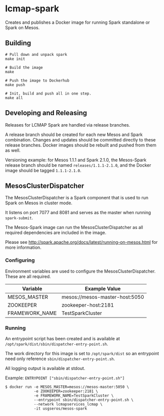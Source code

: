 # lcmap-spark
Creates and publishes a Docker image for running Spark standalone or Spark on Mesos.


## Building
```
# Pull down and unpack spark
make init

# Build the image
make

# Push the image to Dockerhub
make push

# Init, build and push all in one step.
make all
```

## Developing and Releasing
Releases for LCMAP Spark are handled via release branches.  

A release branch should be created for each new Mesos and Spark combination.  Changes and updates should be committed directly to these release branches. Docker images should be rebuilt and pushed from them as well.

Versioning example: for Mesos 1.1.1 and Spark 2.1.0, the Mesos-Spark
release branch should be named ```releases/1.1.1-2.1.0```, and the Docker image should be tagged ```1.1.1-2.1.0```.

## MesosClusterDispatcher
The MesosClusterDispatcher is a Spark component that is used to run Spark on Mesos in cluster mode.  

It listens on port 7077 and 8081 and serves as the master when running ```spark-submit```.  

The Mesos-Spark image can run the MesosClusterDispatcher as all required dependencies are included in the image.

Please see http://spark.apache.org/docs/latest/running-on-mesos.html for more information.

### Configuring
Environment variables are used to configure the MesosClusterDispatcher. These are all required.

| Variable        | Example Value  |
| ------------- | ------------- |
| MESOS_MASTER   | mesos://mesos-master-host:5050 |
| ZOOKEEPER      | zookeeper-host:2181 |
| FRAMEWORK_NAME | TestSparkCluster |

### Running
An entrypoint script has been created and is available at ```/opt/spark/dist/sbin/dispatcher-entry-point.sh```.  

The work directory for this image is set to ```/opt/spark/dist``` so an entrypoint need only reference ```sbin/dispatcher-entry-point.sh```.  

All logging output is available at stdout.

Example:
```ENTRYPOINT ["sbin/dispatcher-entry-point.sh"]```

```
$ docker run -e MESOS_MASTER=mesos://mesos-master:5050 \
             -e ZOOKEEPER=zookeeper:2181 \
             -e FRAMEWORK_NAME=TestSparkCluster \
             --entrypoint sbin/dispatcher-entry-point.sh \
             --network lcmapservices_lcmap \
             -it usgseros/mesos-spark
```
